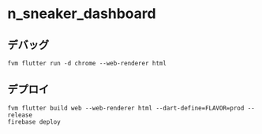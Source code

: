 # n_sneaker_dashboard

## デバッグ
```
fvm flutter run -d chrome --web-renderer html
```

## デプロイ
```
fvm flutter build web --web-renderer html --dart-define=FLAVOR=prod --release
firebase deploy
```
